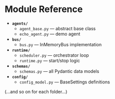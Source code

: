 # Module Reference

- **`agents/`**  
  - `agent_base.py` — abstract base class  
  - `echo_agent.py` — demo agent  
- **`bus/`**  
  - `bus.py` — InMemoryBus implementation  
- **`runtime/`**  
  - `scheduler.py` — orchestrator loop  
  - `runtime.py` — start/stop logic  
- **`schemas/`**  
  - `schemas.py` — all Pydantic data models  
- **`config/`**  
  - `config_model.py` — BaseSettings definitions

(…and so on for each folder…)

